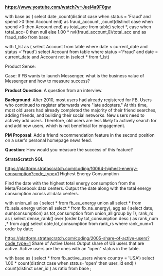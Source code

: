 **https://www.youtube.com/watch?v=Juel4a9F0gw**

with base as (
select date
,count(distinct case when status = 'Fraud' and spend >0 then Account end) as fraud_account,
,count(distinct case when spend >0 then Account end) as total_acc
from table)
select *, case when total_acc=0 then null else  1.00 * nvl(fraud_account,0)/total_acc end as fraud_ratio 
from base;


with f_lst as (
select Account from table where date < current_date and status ='Fraud')
select Account
from table 
where status ='Fraud' and date = current_date
and Account not in (select * from f_lst)



Product Sense:

Case: If FB wants to launch Messenger, what is the business value of Messenger and how to measure success?


**Product Question**: A question from an interview.

**Background**: After 2010, most users had already registered for FB. Users who continued to register afterwards were "late adopters." At this time, most old users had already completed the majority of their friend searches, adding friends, and building their social networks. New users need to actively add users. Therefore, old users are less likely to actively search for and add new users, which is not beneficial for engagement.

**PM Proposal**: Add a friend recommendation feature in the second position on a user's personal homepage news feed.

**Question**: How would you measure the success of this feature?







**StrataScratch SQL**

https://platform.stratascratch.com/coding/10064-highest-energy-consumption?code_type=1
Highest Energy Consumption

Find the date with the highest total energy consumption from the Meta/Facebook data centers. Output the date along with the total energy consumption across all data centers.

with union_all as (
select * from fb_eu_energy
union all 
select * from fb_asia_energy
union all
select * from fb_na_energy),
agg as (
select date, sum(consumption) as tot_consumption
from union_all 
group by 1),
rank_rs as (
select dense_rank() over (order by tot_consumption desc ) as rank_num 
,* from agg)
select date,tot_consumption from  rank_rs
where rank_num=1 order by date;


https://platform.stratascratch.com/coding/2005-share-of-active-users?code_type=1
Share of Active Users
Output share of US users that are active. Active users are the ones with an "open" status in the table.

with base as (
select * from fb_active_users
where country = 'USA')
select 1.00 * count(distinct case when status='open' 
then user_id end) / count(distinct user_id ) as ratio
from base
;



